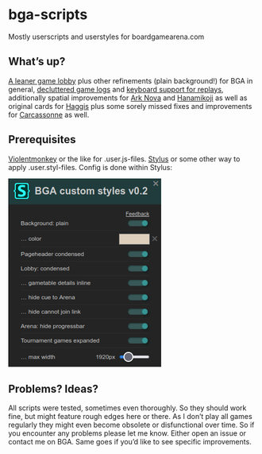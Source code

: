 # bga-scripts
Mostly userscripts and userstyles for boardgamearena.com

## What’s up?
<a href="custom-styles.user.styl">A leaner game lobby</a> plus other refinements (plain background!) for BGA in general, <a href="game-logs-decluttered.user.styl">decluttered game logs</a> and <a href="replay-with-keys.user.js">keyboard support for replays</a>, additionally spatial improvements for <a href="/arknova">Ark Nova</a> and <a href="/hanamikoji">Hanamikoji</a> as well as original cards for <a href="/haggis">Haggis</a> plus some sorely missed fixes and improvements for <a href="/carcassonne">Carcassonne</a> as well.

## Prerequisites
<a href="https://violentmonkey.github.io/">Violentmonkey</a> or the like for .user.js-files. 
<a href="https://github.com/openstyles/stylus#readme">Stylus</a> or some other way to apply .user.styl-files. Config is done within Stylus:

![screenshot-stylus.png](/img/screenshot-stylus.png?raw=true)

## Problems? Ideas?
All scripts were tested, sometimes even thoroughly. So they should work fine, but might feature rough edges here or there. As I don’t play all games regularly they might even become obsolete or disfunctional over time. So if you encounter any problems please let me know. Either open an issue or contact me on BGA. Same goes if you’d like to see specific improvements.
